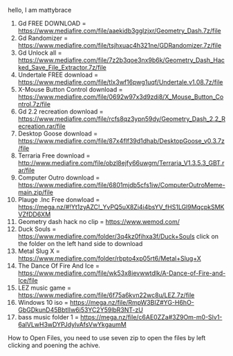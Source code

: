 hello, I am mattybrace
1. Gd FREE DOWNLOAD = https://www.mediafire.com/file/aaekidb3gglzjxr/Geometry_Dash.7z/file
2. Gd Randomizer = https://www.mediafire.com/file/tsjhxuac4h321ne/GDRandomizer.7z/file
3. Gd Unlock all = https://www.mediafire.com/file/7z2b3qoe3nx9b6k/Geometry_Dash_Hacked_Save_File_Extractor.7z/file
4. Undertale FREE download = https://www.mediafire.com/file/tlx3wf16pwg1uqf/Undertale.v1.08.7z/file
5. X-Mouse Button Control download = https://www.mediafire.com/file/0692w97x3d9zdi8/X_Mouse_Button_Control.7z/file
6. Gd 2.2 recreation download = https://www.mediafire.com/file/rcfs8qz3ypn59dy/Geometry_Dash_2.2_Recreation.rar/file
7. Desktop Goose download = https://www.mediafire.com/file/87x4flf39d1dhab/DesktopGoose_v0.3.7z/file
8. Terraria Free download = http://www.mediafire.com/file/obzl8ejfy66uwgm/Terraria_V1.3.5.3_GBT.rar/file
9. Computer Outro download = https://www.mediafire.com/file/6801mjdb5cfs1iw/ComputerOutroMeme-main.zip/file
10. Plauge .Inc Free donwload = https://mega.nz/#!Yt1zyAZC!_YvPQ5uX8Zi4i4bsYV_fHS1LGl9MqcpkSMKVZfDD6XM
11. Geometry dash hack no clip = https://www.wemod.com/
12. Duck Souls = https://www.mediafire.com/folder/3q4kz0fihxa3f/Duck+Souls click on the folder on the left hand side to download
13. Metal Slug X = https://www.mediafire.com/folder/rbpto4xp05rt6/Metal+Slug+X
14. The Dance Of Fire And Ice = https://www.mediafire.com/file/wk53x8ievwwtdlk/A-Dance-of-Fire-and-Ice/file
15. LEZ music game = https://www.mediafire.com/file/6f75a6kvn22wc8u/LEZ.7z/file
16. Windows 10 iso = https://mega.nz/file/RmpW3BIZ#YG-H6hO-GbGDkunD45BbtIIw6i53YC2Y59lbR3NT-zU
17. bass music folder 1 = https://mega.nz/file/c6AE0ZZa#3Z9Om-m0-Slv1-6alVLwH3wDYPJdylvAfsVwYkgaumM


How to Open Files, you need to use seven zip to open the files by left clicking and poening the achive.

